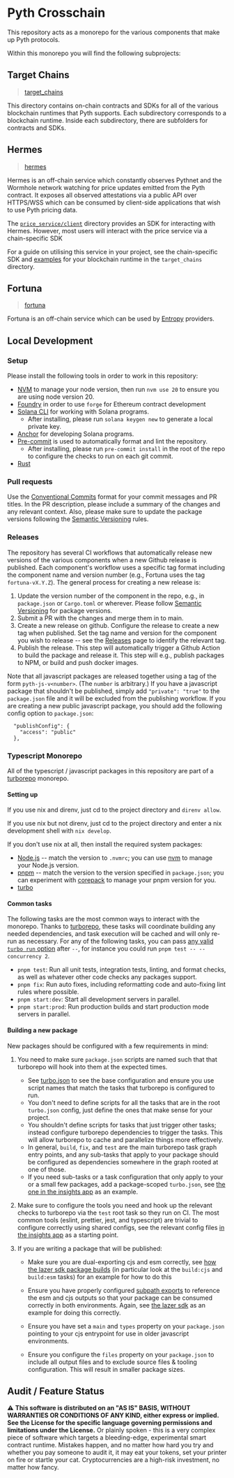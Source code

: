# Pyth Crosschain

This repository acts as a monorepo for the various components that make up
Pyth protocols.

Within this monorepo you will find the following subprojects:

## Target Chains

> [target_chains](./target_chains/)

This directory contains on-chain contracts and SDKs for all of the various
blockchain runtimes that Pyth supports. Each subdirectory corresponds to a
blockchain runtime. Inside each subdirectory, there are subfolders for
contracts and SDKs.

## Hermes

> [hermes](./apps/hermes/)

Hermes is an off-chain service which constantly observes Pythnet and the
Wormhole network watching for price updates emitted from the Pyth contract. It
exposes all observed attestations via a public API over HTTPS/WSS which can be
consumed by client-side applications that wish to use Pyth pricing data.

The [`price_service/client`](./price_service/client/) directory provides an SDK for interacting with Hermes.
However, most users will interact with the price service via a chain-specific SDK

For a guide on utilising this service in your project, see the chain-specific SDK
and [examples](https://github.com/pyth-network/pyth-examples/tree/main/price_feeds) for your blockchain runtime in the `target_chains` directory.

## Fortuna

> [fortuna](./apps/fortuna/)

Fortuna is an off-chain service which can be used by [Entropy](https://pyth.network/entropy) providers.

## Local Development

### Setup

Please install the following tools in order to work in this repository:

- [NVM](https://github.com/nvm-sh/nvm?tab=readme-ov-file#installing-and-updating) to manage your node version, then run `nvm use 20` to ensure you are using node version 20.
- [Foundry](https://book.getfoundry.sh/getting-started/installation) in order to use `forge` for Ethereum contract development
- [Solana CLI](https://github.com/nvm-sh/nvm?tab=readme-ov-file#installing-and-updating) for working with Solana programs.
  - After installing, please run `solana keygen new` to generate a local private key.
- [Anchor](https://www.anchor-lang.com/docs/installation) for developing Solana programs.
- [Pre-commit](https://pre-commit.com/) is used to automatically format and lint the repository.
  - After installing, please run `pre-commit install` in the root of the repo to configure the checks to run on each git commit.
- [Rust](https://www.rust-lang.org/tools/install)

### Pull requests

Use the [Conventional Commits](https://www.conventionalcommits.org) format for your commit messages and PR titles.
In the PR description, please include a summary of the changes and any relevant context. Also, please make sure
to update the package versions following the [Semantic Versioning](https://semver.org/) rules.

### Releases

The repository has several CI workflows that automatically release new versions of the various components when a new Github release is published.
Each component's workflow uses a specific tag format including the component name and version number (e.g., Fortuna uses the tag `fortuna-vX.Y.Z`).
The general process for creating a new release is:

1. Update the version number of the component in the repo, e.g., in `package.json` or `Cargo.toml` or wherever. Please follow [Semantic Versioning](https://semver.org/) for package versions.
2. Submit a PR with the changes and merge them in to main.
3. Create a new release on github. Configure the release to create a new tag when published. Set the tag name and version for the component you wish to release -- see the [Releases](https://github.com/pyth-network/pyth-crosschain/releases) page to identify the relevant tag.
4. Publish the release. This step will automatically trigger a Github Action to build the package and release it. This step will e.g., publish packages to NPM, or build and push docker images.

Note that all javascript packages are released together using a tag of the form `pyth-js-v<number>`. (The `number` is arbitrary.)
If you have a javascript package that shouldn't be published, simply add `"private": "true"` to the `package.json` file
and it will be excluded from the publishing workflow. If you are creating a new public javascript package, you should add
the following config option to `package.json`:

```
  "publishConfig": {
    "access": "public"
  },
```

### Typescript Monorepo

All of the typescript / javascript packages in this repository are part of a
[turborepo](https://turbo.build/repo/docs) monorepo.

#### Setting up

If you use nix and direnv, just cd to the project directory and `direnv allow`.

If you use nix but not direnv, just cd to the project directory and enter a nix
development shell with `nix develop`.

If you don't use nix at all, then install the required system packages:

- [Node.js](https://nodejs.org/en) -- match the version to `.nvmrc`; you can use
  [nvm](https://github.com/nvm-sh/nvm) to manage your Node.js version.
- [pnpm](https://pnpm.io/) -- match the version to the version specified in
  `package.json`; you can experiment with
  [corepack](https://nodejs.org/api/corepack.html) to manage your pnpm version
  for you.
- [turbo](https://turbo.build/repo/docs/getting-started/installation)

#### Common tasks

The following tasks are the most common ways to interact with the monorepo.
Thanks to [turborepo](https://turbo.build/repo/docs), these tasks will
coordinate building any needed dependencies, and task execution will be cached
and will only re-run as necessary. For any of the following tasks, you can pass
[any valid `turbo run` option](https://turbo.build/repo/docs/reference/run)
after `--`, for instance you could run `pnpm test -- --concurrency 2`.

- `pnpm test`: Run all unit tests, integration tests, linting, and format
  checks, as well as whatever other code checks any packages support.
- `pnpm fix`: Run auto fixes, including reformatting code and auto-fixing lint
  rules where possible.
- `pnpm start:dev`: Start all development servers in parallel.
- `pnpm start:prod`: Run production builds and start production mode servers in
  parallel.

#### Building a new package

New packages should be configured with a few requirements in mind:

1. You need to make sure `package.json` scripts are named such that that
   turborepo will hook into them at the expected times.

   - See [turbo.json](./turbo.json) to see the base configuration and ensure you
     use script names that match the tasks that turborepo is configured to run.
   - You don't need to define scripts for all the tasks that are in the root
     `turbo.json` config, just define the ones that make sense for your project.
   - You shouldn't define scripts for tasks that just trigger other tasks;
     instead configure turborepo dependencies to trigger the tasks. This will
     allow turborepo to cache and parallelize things more effectively.
   - In general, `build`, `fix`, and `test` are the main turborepo task graph
     entry points, and any sub-tasks that apply to your package should be
     configured as dependencies somewhere in the graph rooted at one of those.
   - If you need sub-tasks or a task configuration that only apply to your or a
     small few packages, add a package-scoped `turbo.json`, see [the one in the
     insights app](./apps/insights/turbo.json) as an example.

2. Make sure to configure the tools you need and hook up the relevant checks to
   turborepo via the `test` root task so they run on CI. The most common tools
   (eslint, prettier, jest, and typescript) are trivial to configure correctly
   using shared configs, see the relevant config files [in the insights
   app](./apps/insights) as a starting point.

3. If you are writing a package that will be published:

   - Make sure you are dual-exporting cjs and esm correctly, see [how the lazer
     sdk package builds](./lazer/sdk/js/package.json) (in particular look at the
     `build:cjs` and `build:esm` tasks) for an example for how to do this

   - Ensure you have properly configured [subpath
     exports](https://nodejs.org/api/packages.html#subpath-exports) to reference
     the esm and cjs outputs so that your package can be consumed correctly in
     both environments. Again, see [the lazer sdk](./lazer/sdk/js/package.json)
     as an example for doing this correctly.

   - Ensure you have set a `main` and `types` property on your `package.json`
     pointing to your cjs entrypoint for use in older javascript environments.

   - Ensure you configure the `files` property on your `package.json` to include
     all output files and to exclude source files & tooling configuration. This
     will result in smaller package sizes.

## Audit / Feature Status

⚠ **This software is distributed on an "AS IS" BASIS, WITHOUT WARRANTIES OR CONDITIONS OF ANY KIND, either express or
implied. See the License for the specific language governing permissions and limitations under the License.** Or plainly
spoken - this is a very complex piece of software which targets a bleeding-edge, experimental smart contract runtime.
Mistakes happen, and no matter how hard you try and whether you pay someone to audit it, it may eat your tokens, set
your printer on fire or startle your cat. Cryptocurrencies are a high-risk investment, no matter how fancy.
